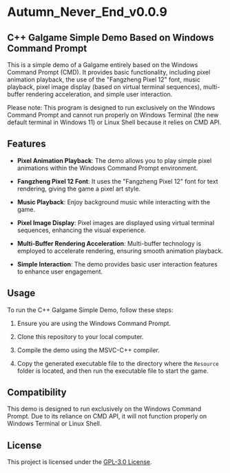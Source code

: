 # Autumn_Never_End_v0.0.9

## C++ Galgame Simple Demo Based on Windows Command Prompt

This is a simple demo of a Galgame entirely based on the Windows Command Prompt (CMD). It provides basic functionality, including pixel animation playback, the use of the "Fangzheng Pixel 12" font, music playback, pixel image display (based on virtual terminal sequences), multi-buffer rendering acceleration, and simple user interaction.

Please note: This program is designed to run exclusively on the Windows Command Prompt and cannot run properly on Windows Terminal (the new default terminal in Windows 11) or Linux Shell because it relies on CMD API.

## Features

- **Pixel Animation Playback**: The demo allows you to play simple pixel animations within the Windows Command Prompt environment.

- **Fangzheng Pixel 12 Font**: It uses the "Fangzheng Pixel 12" font for text rendering, giving the game a pixel art style.

- **Music Playback**: Enjoy background music while interacting with the game.

- **Pixel Image Display**: Pixel images are displayed using virtual terminal sequences, enhancing the visual experience.

- **Multi-Buffer Rendering Acceleration**: Multi-buffer technology is employed to accelerate rendering, ensuring smooth animation playback.

- **Simple Interaction**: The demo provides basic user interaction features to enhance user engagement.

## Usage

To run the C++ Galgame Simple Demo, follow these steps:

1. Ensure you are using the Windows Command Prompt.

2. Clone this repository to your local computer.

3. Compile the demo using the MSVC-C++ compiler.

4. Copy the generated executable file to the directory where the `Resource` folder is located, and then run the executable file to start the game.

## Compatibility

This demo is designed to run exclusively on the Windows Command Prompt. Due to its reliance on CMD API, it will not function properly on Windows Terminal or Linux Shell.

## License

This project is licensed under the [GPL-3.0 License](LICENSE).
